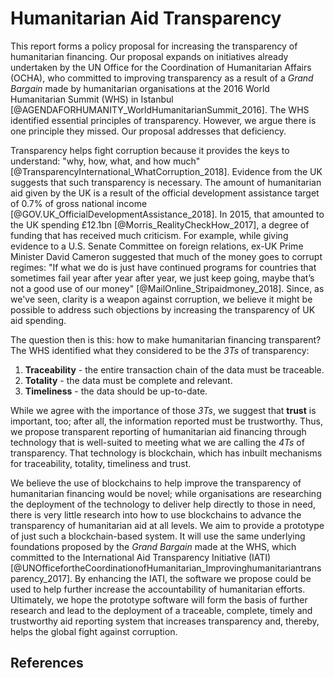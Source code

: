 # Humanitarian Aid Transparency

This report forms a policy proposal for increasing the transparency of humanitarian financing. Our proposal expands on initiatives already undertaken by the UN Office for the Coordination of Humanitarian Affairs (OCHA), who committed to improving transparency as a result of a _Grand Bargain_ made by humanitarian organisations at the 2016 World Humanitarian Summit (WHS) in Istanbul [@AGENDAFORHUMANITY_WorldHumanitarianSummit_2016]. The WHS identified essential principles of transparency. However, we argue there is one principle they missed. Our proposal addresses that deficiency.

Transparency helps fight corruption because it provides the keys to understand: "why, how, what, and how much" [@TransparencyInternational_WhatCorruption_2018]. Evidence from the UK suggests that such transparency is necessary. The amount of humanitarian aid given by the UK is a result of the official development assistance target of 0.7% of gross national income [@GOV.UK_OfficialDevelopmentAssistance_2018]. In 2015, that amounted to the UK spending £12.1bn [@Morris_RealityCheckHow_2017], a degree of funding that has received much criticism. For example, while giving evidence to a U.S. Senate Committee on foreign relations, ex-UK Prime Minister David Cameron suggested that much of the money goes to corrupt regimes: "If what we do is just have continued programs for countries that sometimes fail year after year after year, we just keep going, maybe that’s not a good use of our money" [@MailOnline_Stripaidmoney_2018]. Since, as we've seen, clarity is a weapon against corruption, we believe it might be possible to address such objections by increasing the transparency of UK aid spending.

The question then is this: how to make humanitarian financing transparent? The WHS identified what they considered to be the _3Ts_ of transparency:

1. **Traceability** - the entire transaction chain of the data must be traceable.
2. **Totality** - the data must be complete and relevant.
3. **Timeliness** - the data should be up-to-date.

While we agree with the importance of those _3Ts_, we suggest that **trust** is important, too; after all, the information reported must be trustworthy. Thus, we propose transparent reporting of humanitarian aid financing through technology that is well-suited to meeting what we are calling the _4Ts_ of transparency. That technology is blockchain, which has inbuilt mechanisms for traceability, totality, timeliness and trust.

We believe the use of blockchains to help improve the transparency of humanitarian financing would be novel; while organisations are researching the deployment of the technology to deliver help directly to those in need, there is very little research into how to use blockchains to advance the transparency of humanitarian aid at all levels. We aim to provide a prototype of just such a blockchain-based system. It will use the same underlying foundations proposed by the _Grand Bargain_ made at the WHS, which committed to the International Aid Transparency Initiative (IATI) [@UNOfficefortheCoordinationofHumanitarian_Improvinghumanitariantransparency_2017]. By enhancing the IATI, the software we propose could be used to help further increase the accountability of humanitarian efforts. Ultimately, we hope the prototype software will form the basis of further research and lead to the deployment of a traceable, complete, timely and trustworthy aid reporting system that increases transparency and, thereby, helps the global fight against corruption.

## References
